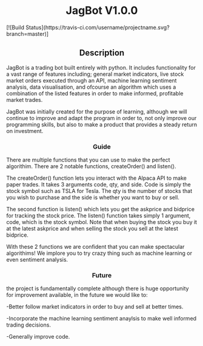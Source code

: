 <h1 align="center"> JagBot V1.0.0 </h1> 
[![Build Status](https://travis-ci.com/username/projectname.svg?branch=master)]
<h2 align = "center"> Description </h2>
<p> JagBot is a trading bot built entirely with python. It includes functionality for a vast range of features including; general market indicators, live stock market orders executed through an API, machine learning sentiment analysis, data visualisation, and ofcourse an algorithm which uses a combination of the listed features in order to make informed, profitable market trades.

JagBot was initially created for the purpose of learning, although we will continue to improve and adapt the program in order to, not only improve our programming skills, but also to make a product that provides a steady return on investment.<p>

<h3 align = "center"> Guide </h3>
<p>There are multiple functions that you can use to make the perfect algorithim. There are 2 notable functions, createOrder() and listen(). 

The createOrder() function lets you interact with the Alpaca API to make paper trades. It takes 3 arguments code, qty, and side. Code is simply the stock symbol such as TSLA for Tesla. The qty is the number of stocks that you wish to purchase and the side is whether you want to buy or sell. 

The second function is listen() which lets you get the askprice and bidprice for tracking the stock price. The listen() function takes simply 1 argument, code, which is the stock symbol. Note that when buying the stock you buy it at the latest askprice and when selling the stock you sell at the latest bidprice.

With these 2 functions we are confident that you can make spectacular algorithims! We implore you to try crazy thing such as machine learning or even sentiment analysis.
<p>
  
<h3 align = "center"> Future </h3>
<p> the project is fundamentally complete although there is huge opportunity for improvement available, in the future we would like to:
  
-Better follow market indicators in order to buy and sell at better times.
  
-Incorporate the machine learning sentiment anaylsis to make well informed trading decisions.
  
-Generally improve code.<p>
